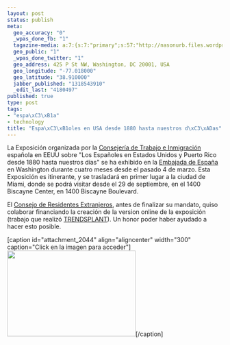 ```yaml
--- 
layout: post
status: publish
meta: 
  geo_accuracy: "0"
  _wpas_done_fb: "1"
  tagazine-media: a:7:{s:7:"primary";s:57:"http://nasonurb.files.wordpress.com/2011/10/spaniards.gif";s:6:"images";a:1:{s:57:"http://nasonurb.files.wordpress.com/2011/10/spaniards.gif";a:6:{s:8:"file_url";s:57:"http://nasonurb.files.wordpress.com/2011/10/spaniards.gif";s:5:"width";s:3:"400";s:6:"height";s:3:"267";s:4:"type";s:5:"image";s:4:"area";s:6:"106800";s:9:"file_path";s:0:"";}}s:6:"videos";a:0:{}s:11:"image_count";s:1:"1";s:6:"author";s:7:"4180497";s:7:"blog_id";s:7:"8438084";s:9:"mod_stamp";s:19:"2011-10-13 22:11:49";}
  geo_public: "1"
  _wpas_done_twitter: "1"
  geo_address: 425 P St NW, Washington, DC 20001, USA
  geo_longitude: "-77.018000"
  geo_latitude: "38.910000"
  jabber_published: "1318543910"
  _edit_last: "4180497"
published: true
type: post
tags: 
- "espa\xC3\xB1a"
- technology
title: "Espa\xC3\xB1oles en USA desde 1880 hasta nuestros d\xC3\xADas"
---
```

La Exposición organizada por la <a href="http://www.mtin.es/es/mundo/consejerias/eeuu/index.htm">Consejería de Trabajo e Inmigración</a> española en EEUU sobre "Los Españoles en Estados Unidos y Puerto Rico desde 1880 hasta nuestros días" se ha exhibido en la <a href="http://www.maec.es/subwebs/Consulados/Washington/es/MenuPpal/Consulado/Paginas/Canal%20din%C3%A1mico%201.aspx">Embajada de España</a> en Washington durante cuatro meses desde el pasado 4 de marzo. Esta Exposición es itinerante, y se trasladará en primer lugar a la ciudad de Miami, donde se podrá visitar desde el 29 de septiembre, en el 1400 Biscayne Center, en 1400 Biscayne Boulevard.

El <a href="http://cre-washingtondc.org/">Consejo de Residentes Extranjeros</a>, antes de finalizar su mandato, quiso colaborar financiando la creación de la version online de la exposición (trabajo que realizó <a href="http://www.trendsplant.com/">TRENDSPLANT</a>). Un honor poder haber ayudado a hacer esto posible.

[caption id="attachment_2044" align="aligncenter" width="300" caption="Click en la imagen para acceder"]<a href="http://nasonurb.files.wordpress.com/2011/10/spaniards.gif"><img class="size-medium wp-image-2044" title="spaniards" src="http://nasonurb.files.wordpress.com/2011/10/spaniards.gif?w=300" alt="" width="300" height="200" /></a>[/caption]
<p style="text-align:center;"></p>
